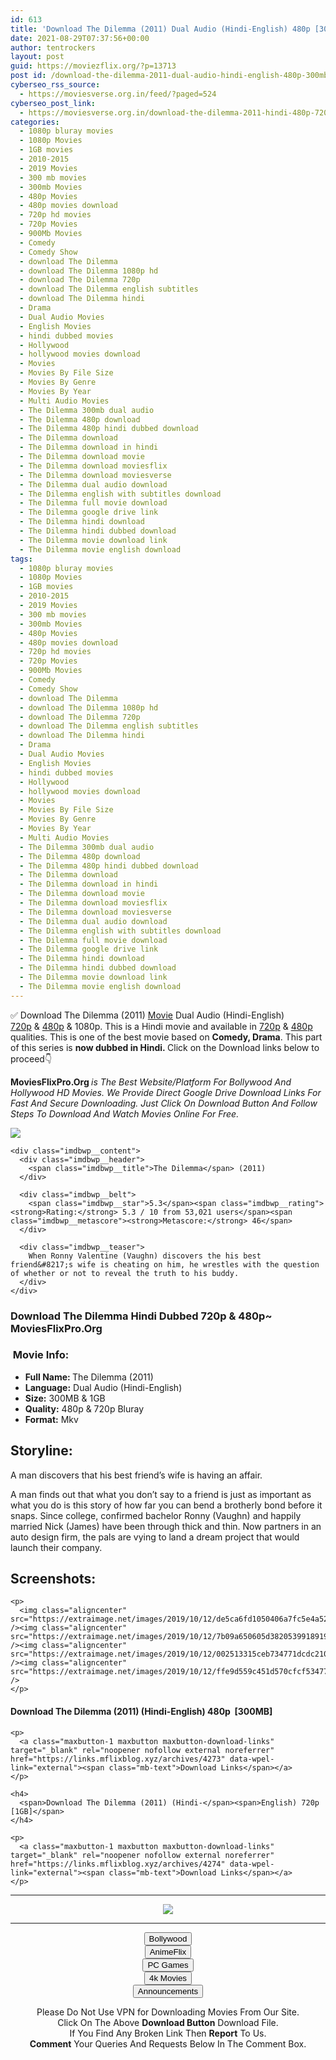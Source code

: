 ```yaml
---
id: 613
title: 'Download The Dilemma (2011) Dual Audio (Hindi-English) 480p [300MB] || 720p [1GB]'
date: 2021-08-29T07:37:56+00:00
author: tentrockers
layout: post
guid: https://moviezflix.org/?p=13713
post id: /download-the-dilemma-2011-dual-audio-hindi-english-480p-300mb-720p-1gb/
cyberseo_rss_source:
  - https://moviesverse.org.in/feed/?paged=524
cyberseo_post_link:
  - https://moviesverse.org.in/download-the-dilemma-2011-hindi-480p-720p/
categories:
  - 1080p bluray movies
  - 1080p Movies
  - 1GB movies
  - 2010-2015
  - 2019 Movies
  - 300 mb movies
  - 300mb Movies
  - 480p Movies
  - 480p movies download
  - 720p hd movies
  - 720p Movies
  - 900Mb Movies
  - Comedy
  - Comedy Show
  - download The Dilemma
  - download The Dilemma 1080p hd
  - download The Dilemma 720p
  - download The Dilemma english subtitles
  - download The Dilemma hindi
  - Drama
  - Dual Audio Movies
  - English Movies
  - hindi dubbed movies
  - Hollywood
  - hollywood movies download
  - Movies
  - Movies By File Size
  - Movies By Genre
  - Movies By Year
  - Multi Audio Movies
  - The Dilemma 300mb dual audio
  - The Dilemma 480p download
  - The Dilemma 480p hindi dubbed download
  - The Dilemma download
  - The Dilemma download in hindi
  - The Dilemma download movie
  - The Dilemma download moviesflix
  - The Dilemma download moviesverse
  - The Dilemma dual audio download
  - The Dilemma english with subtitles download
  - The Dilemma full movie download
  - The Dilemma google drive link
  - The Dilemma hindi download
  - The Dilemma hindi dubbed download
  - The Dilemma movie download link
  - The Dilemma movie english download
tags:
  - 1080p bluray movies
  - 1080p Movies
  - 1GB movies
  - 2010-2015
  - 2019 Movies
  - 300 mb movies
  - 300mb Movies
  - 480p Movies
  - 480p movies download
  - 720p hd movies
  - 720p Movies
  - 900Mb Movies
  - Comedy
  - Comedy Show
  - download The Dilemma
  - download The Dilemma 1080p hd
  - download The Dilemma 720p
  - download The Dilemma english subtitles
  - download The Dilemma hindi
  - Drama
  - Dual Audio Movies
  - English Movies
  - hindi dubbed movies
  - Hollywood
  - hollywood movies download
  - Movies
  - Movies By File Size
  - Movies By Genre
  - Movies By Year
  - Multi Audio Movies
  - The Dilemma 300mb dual audio
  - The Dilemma 480p download
  - The Dilemma 480p hindi dubbed download
  - The Dilemma download
  - The Dilemma download in hindi
  - The Dilemma download movie
  - The Dilemma download moviesflix
  - The Dilemma download moviesverse
  - The Dilemma dual audio download
  - The Dilemma english with subtitles download
  - The Dilemma full movie download
  - The Dilemma google drive link
  - The Dilemma hindi download
  - The Dilemma hindi dubbed download
  - The Dilemma movie download link
  - The Dilemma movie english download
---
```

<div class="thecontent clearfix">
  <p>
    ✅ Download The Dilemma (2011) <a href="https://moviesverse.org.in/category/movies/" data-wpel-link="internal">Movie</a> Dual Audio (Hindi-English) <a href="https://moviesverse.org.in/720p-movies/" data-wpel-link="internal">720p</a>&nbsp;&&nbsp;<a href="https://moviesverse.org.in/480p-movies/" data-wpel-link="internal">480p</a> & 1080p. This is a Hindi movie and available in <a href="https://moviesverse.org.in/720p-movies/" data-wpel-link="internal">720p</a>&nbsp;&&nbsp;<a href="https://moviesverse.org.in/480p-movies/" data-wpel-link="internal">480p</a> qualities. This is one of the best movie based on <strong>Comedy, Drama</strong>. This part of this series is <strong>now dubbed in <span>Hindi.&nbsp;</span></strong><span>Click on the Download links below to proceed👇</span>
  </p>
  
  <p>
    <strong><span>MoviesFlixPro.Org&nbsp;</span></strong><em>is The Best Website/Platform For Bollywood And Hollywood HD Movies. We Provide Direct Google Drive Download Links For Fast And Secure Downloading. Just Click On Download Button And Follow Steps To&nbsp;Download And Watch Movies Online For Free.</em>
  </p>
  
  <div class="imdbwp imdbwp--movie dark">
    <div class="imdbwp__thumb">
      <a class="imdbwp__link" target="_blank" title="The Dilemma" href="https://www.imdb.com/title/tt1578275/" rel="nofollow external noopener noreferrer" data-wpel-link="external"><img class="imdbwp__img" src="https://m.media-amazon.com/images/M/MV5BMzg3MDUwMTI1OV5BMl5BanBnXkFtZTcwNzY0NDIxNA@@._V1_SX300.jpg" /></a>
    </div>
    
    <div class="imdbwp__content">
      <div class="imdbwp__header">
        <span class="imdbwp__title">The Dilemma</span> (2011)
      </div>
      
      <div class="imdbwp__belt">
        <span class="imdbwp__star">5.3</span><span class="imdbwp__rating"><strong>Rating:</strong> 5.3 / 10 from 53,021 users</span><span class="imdbwp__metascore"><strong>Metascore:</strong> 46</span>
      </div>
      
      <div class="imdbwp__teaser">
        When Ronny Valentine (Vaughn) discovers the his best friend&#8217;s wife is cheating on him, he wrestles with the question of whether or not to reveal the truth to his buddy.
      </div>
    </div>
  </div>
  
  <h3>
    <span>Download The Dilemma Hindi Dubbed 720p & 480p~ MoviesFlixPro.Org</span>
  </h3>
  
  <h3>
    <span>&nbsp;Movie Info:&nbsp;</span>
  </h3>
  
  <ul>
    <li>
      <strong>Full Name: </strong>The Dilemma (2011)
    </li>
    <li>
      <strong>Language:</strong> Dual Audio (Hindi-English)
    </li>
    <li>
      <strong>Size:</strong> 300MB & 1GB
    </li>
    <li>
      <strong>Quality:</strong> 480p & 720p Bluray
    </li>
    <li>
      <strong>Format:</strong>&nbsp;Mkv
    </li>
  </ul>
  
  <h2>
    <span>Storyline:</span>
  </h2>
  
  <p>
    A man discovers that his best friend’s wife is having an affair.
  </p>
  
  <div>
    A man finds out that what you don’t say to a friend is just as important as what you do is this story of how far you can bend a brotherly bond before it snaps. Since college, confirmed bachelor Ronny (Vaughn) and happily married Nick (James) have been through thick and thin. Now partners in an auto design firm, the pals are vying to land a dream project that would launch their company.
  </div>
  
  <div class="summary_text">
    <h2>
      <span>Screenshots:</span>
    </h2>
    
    <p>
      <img class="aligncenter" src="https://extraimage.net/images/2019/10/12/de5ca6fd1050406a7fc5e4a52bf72c16.jpg" /><img class="aligncenter" src="https://extraimage.net/images/2019/10/12/7b09a650605d38205399189194073edd.jpg" /><img class="aligncenter" src="https://extraimage.net/images/2019/10/12/002513315ceb734771dcdc2102dd96af.jpg" /><img class="aligncenter" src="https://extraimage.net/images/2019/10/12/ffe9d559c451d570cfcf53477bb1b3ed.jpg" />
    </p>
  </div>
  
  <div class="inline canwrap">
    <h4>
      <span>Download The Dilemma (2011) (Hindi-English) </span><span>480p&nbsp; [300MB]</span>
    </h4>
    
    <p>
      <a class="maxbutton-1 maxbutton maxbutton-download-links" target="_blank" rel="noopener nofollow external noreferrer" href="https://links.mflixblog.xyz/archives/4273" data-wpel-link="external"><span class="mb-text">Download Links</span></a>
    </p>
    
    <h4>
      <span>Download The Dilemma (2011) (Hindi-</span><span>English) 720p [1GB]</span>
    </h4>
    
    <p>
      <a class="maxbutton-1 maxbutton maxbutton-download-links" target="_blank" rel="noopener nofollow external noreferrer" href="https://links.mflixblog.xyz/archives/4274" data-wpel-link="external"><span class="mb-text">Download Links</span></a>
    </p>
  </div>
</div>

<center>
  </p> 
  
  <hr />
  
  <p>
    <a href="http://gdrivepro.xyz/join.php" data-wpel-link="external" target="_blank" rel="nofollow external noopener noreferrer"><img src="https://i.imgur.com/FhMdWdW.png" /></a>
  </p>
  
  <hr />
  
  <p>
    <a href="https://dogemovies.xyz" target="_blank" data-wpel-link="external" rel="nofollow external noopener noreferrer"><button class="button button5">Bollywood</button></a><br /> <a href="https://animeflix.in" target="_blank" data-wpel-link="external" rel="nofollow external noopener noreferrer"><button class="button button5">AnimeFlix</button></a><br /> <a href="https://gamesflix.net/" target="_blank" data-wpel-link="external" rel="nofollow external noopener noreferrer"><button class="button button5">PC Games</button></a><br /> <a href="https://uhdmovies.in" target="_blank" data-wpel-link="external" rel="nofollow external noopener noreferrer"><button class="button button5">4k Movies</button></a><br /> <a href="https://moviesverse.org.in/announcements/" target="_blank" data-wpel-link="internal" rel="noopener"><button class="button button5">Announcements</button></a>
  </p>
  
  <div class="alert alert-danger">
    Please Do Not Use VPN for Downloading Movies From Our Site.
  </div>
  
  <div class="alert alert-success">
    Click On The Above <strong>Download Button</strong> Download File.
  </div>
  
  <div class="alert alert-warning">
    If You Find Any Broken Link Then <strong>Report</strong> To Us.
  </div>
  
  <div class="alert alert-info">
    <strong>Comment</strong> Your Queries And Requests Below In The Comment Box.
  </div>
  
  <p>
    </center>
  </p>